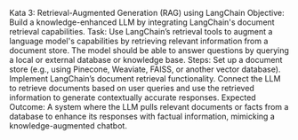 

Kata 3: Retrieval-Augmented Generation (RAG) using LangChain
Objective: Build a knowledge-enhanced LLM by integrating LangChain's document retrieval capabilities.
Task:
Use LangChain’s retrieval tools to augment a language model's capabilities by retrieving relevant information from a document store.
The model should be able to answer questions by querying a local or external database or knowledge base.
Steps:
Set up a document store (e.g., using Pinecone, Weaviate, FAISS, or another vector database).
Implement LangChain’s document retrieval functionality.
Connect the LLM to retrieve documents based on user queries and use the retrieved information to generate contextually accurate responses.
Expected Outcome:
A system where the LLM pulls relevant documents or facts from a database to enhance its responses with factual information, mimicking a knowledge-augmented chatbot.
